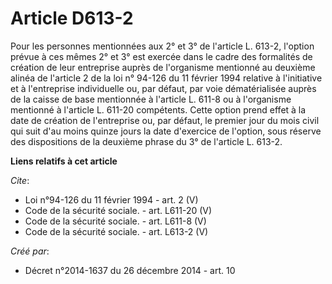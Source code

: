 # Article D613-2

Pour les personnes mentionnées aux 2° et 3° de l'article L. 613-2, l'option prévue à ces mêmes 2° et 3° est exercée dans le
cadre des formalités de création de leur entreprise auprès de l'organisme mentionné au deuxième alinéa de l'article 2 de la
loi n° 94-126 du 11 février 1994 relative à l'initiative et à l'entreprise individuelle ou, par défaut, par voie
dématérialisée auprès de la caisse de base mentionnée à l'article L. 611-8 ou à l'organisme mentionné à l'article L. 611-20
compétents. Cette option prend effet à la date de création de l'entreprise ou, par défaut, le premier jour du mois civil qui
suit d'au moins quinze jours la date d'exercice de l'option, sous réserve des dispositions de la deuxième phrase du 3° de
l'article L. 613-2.

**Liens relatifs à cet article**

_Cite_:

  - Loi n°94-126 du 11 février 1994 - art. 2 (V)
  - Code de la sécurité sociale. - art. L611-20 (V)
  - Code de la sécurité sociale. - art. L611-8 (V)
  - Code de la sécurité sociale. - art. L613-2 (V)

_Créé par_:

  - Décret n°2014-1637 du 26 décembre 2014 - art. 10
